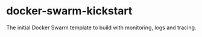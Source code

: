 # docker-swarm-kickstart
The initial Docker Swarm template to build with monitoring, logs and tracing.
